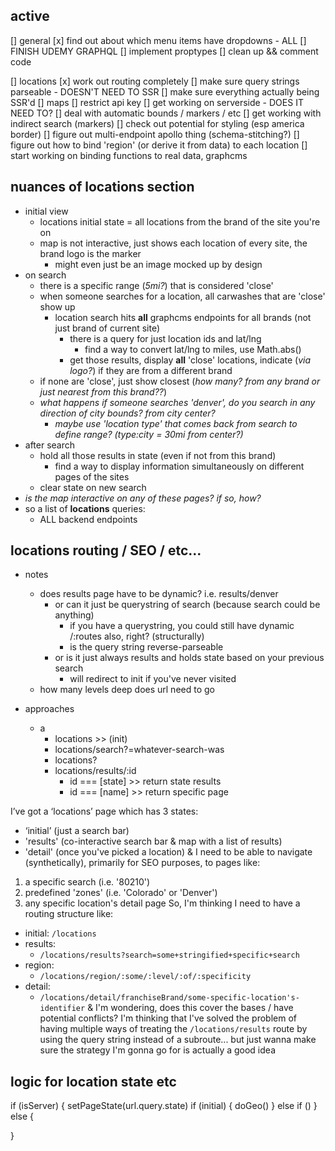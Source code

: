 ## active
[] general
  [x] find out about which menu items have dropdowns - ALL
  [] FINISH UDEMY GRAPHQL
  [] implement proptypes
  [] clean up && comment code

[] locations 
  [x] work out routing completely
    [] make sure query strings parseable - DOESN'T NEED TO SSR
    [] make sure everything actually being SSR'd
  [] maps
    [] restrict api key
    [] get working on serverside - DOES IT NEED TO?
    [] deal with automatic bounds / markers / etc
    [] get working with indirect search (markers)
    [] check out potential for styling (esp america border)
  [] figure out multi-endpoint apollo thing (schema-stitching?)
  [] figure out how to bind 'region' (or derive it from data) to each location
  [] start working on binding functions to real data, graphcms
  

## nuances of locations section
- initial view
  - locations initial state = all locations from the brand of the site you're on
  - map is not interactive, just shows each location of every site, the brand logo is the marker
    - might even just be an image mocked up by design
- on search
  - there is a specific range (*5mi?*) that is considered 'close'
  - when someone searches for a location, all carwashes that are 'close' show up
    - location search hits **all** graphcms endpoints for all brands (not just brand of current site)
      - there is a query for just location ids and lat/lng
        - find a way to convert lat/lng to miles, use Math.abs()
      - get those results, display **all** 'close' locations, indicate (*via logo?*) if they are from a different brand
  - if none are 'close', just show closest (*how many? from any brand or just nearest from this brand??*)
  - *what happens if someone searches 'denver', do you search in any direction  of city bounds? from city center?*
    - *maybe use 'location type' that comes back from search to define range? (type:city = 30mi from center?)*
- after search
  - hold all those results in state (even if not from this brand)
    - find a way to display information simultaneously on different pages of the sites
  - clear state on new search
- *is the map interactive on any of these pages? if so, how?*
- so a list of **locations** queries:
  - ALL backend endpoints 


## locations routing / SEO / etc...
- notes
  - does results page have to be dynamic? i.e. results/denver
    - or can it just be querystring of search (because search could be anything)
      - if you have a querystring, you could still have dynamic /:routes also, right? (structurally)
      - is the query string reverse-parseable
    - or is it just always results and holds state based on your previous search
      - will redirect to init if you've never visited
  - how many levels deep does url need to go

- approaches
  - a
    - locations >> (init)
    - locations/search?=whatever-search-was
    - locations?
    - locations/results/:id
      - id === [state] >> return state results
      - id === [name]  >> return specific page


I’ve got a ‘locations’ page which has 3 states:
- ‘initial’ (just a search bar)
- 'results' (co-interactive search bar & map with a list of results)
- 'detail' (once you've picked a location)
& I need to be able to navigate (synthetically), primarily for SEO purposes, to pages like:
1. a specific search (i.e. '80210')
2. predefined 'zones' (i.e. 'Colorado' or 'Denver')
3. any specific location's detail page
So, I'm thinking I need to have a routing structure like:
- initial: ```/locations```
- results:
  - ```/locations/results?search=some+stringified+specific+search```
- region:
  - ```/locations/region/:some/:level/:of/:specificity```
- detail:
  - ```/locations/detail/franchiseBrand/some-specific-location's-identifier```
& I'm wondering, does this cover the bases / have potential conflicts? I'm thinking that I've solved the problem of having multiple ways of treating the  ```/locations/results``` route by using the query string instead of a subroute... but just wanna make sure the strategy I'm gonna go for is actually a good idea


## logic for location state etc

if (isServer) {
  setPageState(url.query.state)
  if (initial) {
    doGeo()
  } else if ()
} else {

}